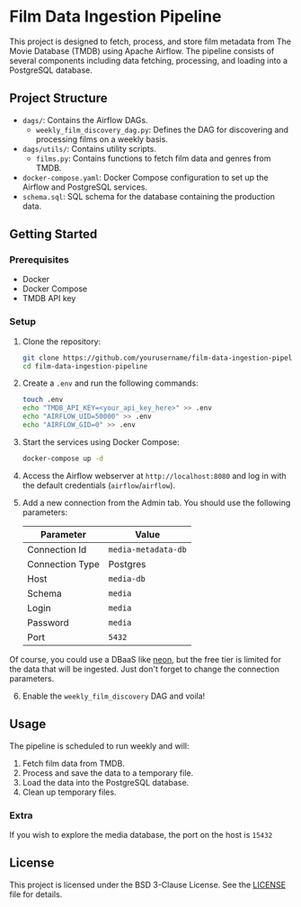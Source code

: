 # Film Data Ingestion Pipeline

This project is designed to fetch, process, and store film metadata from The
Movie Database (TMDB) using Apache Airflow. The pipeline consists of several
components including data fetching, processing, and loading into a PostgreSQL
database.

## Project Structure

-   `dags/`: Contains the Airflow DAGs.
    -   `weekly_film_discovery_dag.py`: Defines the DAG for discovering and
        processing films on a weekly basis.
-   `dags/utils/`: Contains utility scripts.
    -   `films.py`: Contains functions to fetch film data and genres from TMDB.
-   `docker-compose.yaml`: Docker Compose configuration to set up the Airflow
    and PostgreSQL services.
-   `schema.sql`: SQL schema for the database containing the production data.

## Getting Started

### Prerequisites

-   Docker
-   Docker Compose
-   TMDB API key

### Setup

1. Clone the repository:

    ```sh
    git clone https://github.com/yourusername/film-data-ingestion-pipeline.git
    cd film-data-ingestion-pipeline
    ```

2. Create a `.env` and run the following commands:

    ```sh
    touch .env
    echo "TMDB_API_KEY=<your_api_key_here>" >> .env
    echo "AIRFLOW_UID=50000" >> .env
    echo "AIRFLOW_GID=0" >> .env
    ```

3. Start the services using Docker Compose:

    ```sh
    docker-compose up -d
    ```

4. Access the Airflow webserver at `http://localhost:8080` and log in with the
   default credentials (`airflow`/`airflow`).

5. Add a new connection from the Admin tab. You should use the following
   parameters:

    | Parameter       | Value               |
    | --------------- | ------------------- |
    | Connection Id   | `media-metadata-db` |
    | Connection Type | Postgres            |
    | Host            | `media-db`          |
    | Schema          | `media`             |
    | Login           | `media`             |
    | Password        | `media`             |
    | Port            | `5432`              |

Of course, you could use a DBaaS like [neon](https://neon.tech), but the free
tier is limited for the data that will be ingested. Just don't forget to change
the connection parameters.

6. Enable the `weekly_film_discovery` DAG and voila!

## Usage

The pipeline is scheduled to run weekly and will:

1. Fetch film data from TMDB.
2. Process and save the data to a temporary file.
3. Load the data into the PostgreSQL database.
4. Clean up temporary files.

### Extra

If you wish to explore the media database, the port on the host is `15432`

## License

This project is licensed under the BSD 3-Clause License. See the
[LICENSE](./LICENSE) file for details.
